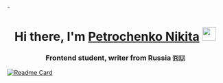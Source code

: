 -<h1 align="center">Hi there, I'm <a href="https://daniilshat.ru/" target="_blank">Petrochenko Nikita</a> 
<img src="https://github.com/blackcater/blackcater/raw/main/images/Hi.gif" height="32"/></h1>
<h3 align="center">Frontend student, writer from Russia 🇷🇺</h3>

[![Readme Card](https://github-readme-stats.vercel.app/api/pin/?username=anuraghazra&repo=github-readme-stats)](https://github.com/anuraghazra/github-readme-stats)
